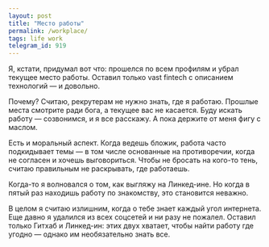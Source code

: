 ```yaml
---
layout: post
title: "Место работы"
permalink: /workplace/
tags: life work
telegram_id: 919
---
```


Я, кстати, придумал вот что: прошелся по всем профилям и убрал текущее место
работы. Оставил только vast fintech с описанием технологий — и довольно.

Почему? Считаю, рекрутерам не нужно знать, где я работаю. Прошлые места смотрите
ради бога, а текущее вас не касается. Буду искать работу — созвонимся, и я все
расскажу. А пока держите от меня фигу с маслом.

Есть и моральный аспект. Когда ведешь бложик, работа часто подкидывает темы — в
том числе основанные на противоречии, когда не согласен и хочешь
выговориться. Чтобы не бросать на кого-то тень, считаю правильным не раскрывать,
где работаешь.

Когда-то я волновался о том, как выгляжу на Линкед-ине. Но когда в пятый раз
находишь работу по знакомству, это становится неважно.

В целом я считаю излишним, когда о тебе знает каждый угол интернета. Еще давно я
удалился из всех соцсетей и ни разу не пожалел. Оставил только Гитхаб и
Линкед-ин: этих двух хватает, чтобы найти работу где угодно — однако им
необязательно знать все.
